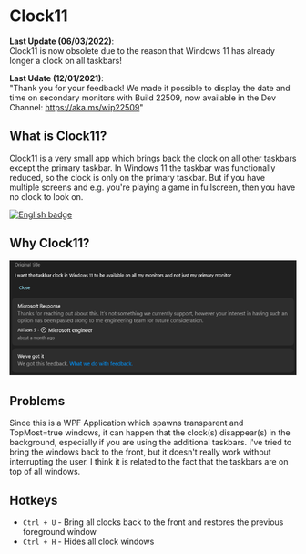 # Clock11

**Last Update (06/03/2022)**:   
Clock11 is now obsolete due to the reason that Windows 11 has already longer a clock on all taskbars!

**Last Udate (12/01/2021)**:   
"Thank you for your feedback! We made it possible to display the date and time on secondary monitors with Build 22509, now available in the Dev Channel: https://aka.ms/wip22509"

## What is Clock11?

Clock11 is a very small app which brings back the clock on all other taskbars except the primary taskbar.
In Windows 11 the taskbar was functionally reduced, so the clock is only on the primary taskbar. But if you have
multiple screens and e.g. you're playing a game in fullscreen, then you have no clock to look on. 

<a href='https://www.microsoft.com/en-us/p/clock11/9mvg23f3kc11#activetab=pivot:overviewtab'><img src='https://developer.microsoft.com/store/badges/images/English_get-it-from-MS.png' alt='English badge' width="150" /></a>

## Why Clock11?
![feedback.png](https://github.com/andyld97/Clock11/blob/main/Clock11/Assets/feedback.png)

## Problems

Since this is a WPF Application which spawns transparent and TopMost=true windows, it can happen that the clock(s)
disappear(s) in the background, especially if you are using the additional taskbars. I've tried to bring the windows back to the front, but it doesn't really work without interrupting the user. I think it is related to the fact that the taskbars are on top of all windows.

## Hotkeys
- `Ctrl + U` - Bring all clocks back to the front and restores the previous foreground window
- `Ctrl + H` - Hides all clock windows
